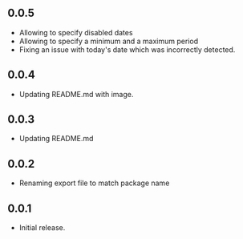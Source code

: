 ## 0.0.5

* Allowing to specify disabled dates
* Allowing to specify a minimum and a maximum period
* Fixing an issue with today's date which was incorrectly detected.

## 0.0.4

* Updating README.md with image.

## 0.0.3

* Updating README.md 

## 0.0.2

* Renaming export file to match package name

## 0.0.1

* Initial release.

